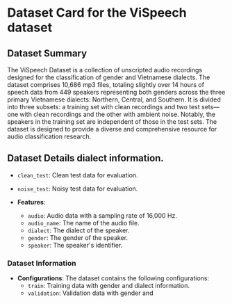 # Dataset Card for the ViSpeech dataset

## Dataset Summary

The ViSpeech Dataset is a collection of unscripted audio recordings designed for the classification of gender and Vietnamese dialects. The dataset comprises 10,686 mp3 files, totaling slightly over 14 hours of speech data from 449 speakers representing both genders across the three primary Vietnamese dialects: Northern, Central, and Southern. It is divided into three subsets: a training set with clean recordings and two test sets—one with clean recordings and the other with ambient noise. Notably, the speakers in the training set are independent of those in the test sets. The dataset is designed to provide a diverse and comprehensive resource for audio classification research.

## Dataset Details dialect information.
  - `clean_test`: Clean test data for evaluation.
  - `noise_test`: Noisy test data for evaluation.

- **Features**:
  - `audio`: Audio data with a sampling rate of 16,000 Hz.
  - `audio_name`: The name of the audio file.
  - `dialect`: The dialect of the speaker.
  - `gender`: The gender of the speaker.
  - `speaker`: The speaker's identifier.


### Dataset Information

- **Configurations**: The dataset contains the following configurations:
  - `train`: Training data with gender and dialect information.
  - `validation`: Validation data with gender and